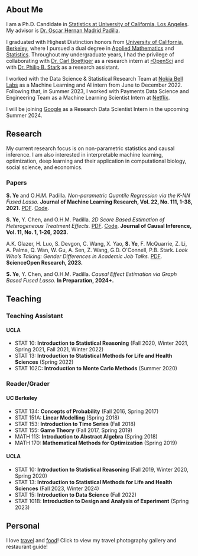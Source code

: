 ## About Me

I am a Ph.D. Candidate in [Statistics at University of California, Los Angeles](http://statistics.ucla.edu/). My advisor is [Dr. Oscar Hernan Madrid Padilla](https://hernanmp.github.io/).

I graduated with Highest Distinction honors from [University of California, Berkeley](http://www.berkeley.edu), where I pursued a dual degree in [Applied Mathematics](https://math.berkeley.edu/) and [Statistics](http://statistics.berkeley.edu/). Throughout my undergraduate years, I had the privilege of collaborating with [Dr. Carl Boettiger](https://www.carlboettiger.info/) as a research intern at [rOpenSci](https://ropensci.org/) and with [Dr. Philip B. Stark](https://www.stat.berkeley.edu/~stark/) as a research assistant. 

I worked with the Data Science & Statistical Research Team at [Nokia Bell Labs](https://www.bell-labs.com/) as a Machine Learning and AI intern from June to December 2022. Following that, in Summer 2023, I worked with Payments Data Science and Engineering Team as a Machine Learning Scientist Intern at [Netflix](https://www.netflix.com/).

I will be joining [Google](https://about.google/) as a Research Data Scientist Intern in the upcoming Summer 2024.

## Research
My current research focus is on non-parametric statistics and causal inference. I am also interested in interpretable machine learning, optimization, deep learning and their application in computational biology, social science, and economics.

### Papers
**S. Ye** and O.H.M. Padilla. *Non-parametric Quantile Regression via the K-NN Fused Lasso.* **Journal of Machine Learning Research, Vol. 22, No. 111, 1-38, 2021.** [PDF](https://www.jmlr.org/papers/volume22/20-1462/20-1462.pdf). [Code](https://github.com/stevenysw/qt_knnfl). 

**S. Ye**, Y. Chen, and O.H.M. Padilla. *2D Score Based Estimation of Heterogeneous Treatment Effects.* [PDF](https://www.degruyter.com/document/doi/10.1515/jci-2022-0016/). [Code](https://github.com/stevenysw/causal_pp). **Journal of Causal Inference, Vol. 11, No. 1, 1-26, 2023.**

A.K. Glazer, H. Luo, S. Devgon, C. Wang, X. Yao, **S. Ye**, F. McQuarrie, Z. Li, A. Palma, Q. Wan, W. Gu, A. Sen, Z. Wang, G.D. O'Connell, P.B. Stark. *Look Who’s Talking: Gender Differences in Academic Job Talks.* [PDF](https://www.scienceopen.com/hosted-document?doi=10.14293/S2199-1006.1.SOR.2023.0003.v1). **ScienceOpen Research, 2023.**

**S. Ye**, Y. Chen, and O.H.M. Padilla. *Causal Effect Estimation via Graph Based Fused Lasso.* **In Preparation, 2024+.**

## Teaching
### Teaching Assistant
#### UCLA
*   STAT 10: **Introduction to Statistical Reasoning** (Fall 2020, Winter 2021, Spring 2021, Fall 2021, Winter 2022)
*   STAT 13: **Introduction to Statistical Methods for Life and Health Sciences** (Spring 2022)
*   STAT 102C: **Introduction to Monte Carlo Methods** (Summer 2020)

### Reader/Grader
#### UC Berkeley
*   STAT 134: **Concepts of Probability** (Fall 2016, Spring 2017)
*   STAT 151A: **Linear Modelling** (Spring 2018)
*   STAT 153: **Introduction to Time Series** (Fall 2018)
*   STAT 155: **Game Theory** (Fall 2017, Spring 2019)
*   MATH 113: **Introduction to Abstract Algebra** (Spring 2018)
*   MATH 170: **Mathematical Methods for Optimization** (Spring 2019)

#### UCLA
*   STAT 10: **Introduction to Statistical Reasoning** (Fall 2019, Winter 2020, Spring 2020)
*   STAT 13: **Introduction to Statistical Methods for Life and Health Sciences** (Fall 2023, Winter 2024)
*   STAT 15: **Introduction to Data Science** (Fall 2022)
*   STAT 101B: **Introduction to Design and Analysis of Experiment** (Spring 2023)

## Personal
I love [travel](travel.md) and [food](food.md)! Click to view my travel photography gallery and restaurant guide!
